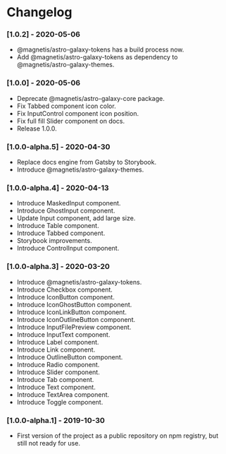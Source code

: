 # Changelog

### [1.0.2] - 2020-05-06

- @magnetis/astro-galaxy-tokens has a build process now.
- Add @magnetis/astro-galaxy-tokens as dependency to @magnetis/astro-galaxy-themes.

### [1.0.0] - 2020-05-06

- Deprecate @magnetis/astro-galaxy-core package.
- Fix Tabbed component icon color.
- Fix InputControl component icon position.
- Fix full fill Slider component on docs.
- Release 1.0.0.

### [1.0.0-alpha.5] - 2020-04-30

- Replace docs engine from Gatsby to Storybook.
- Introduce @magnetis/astro-galaxy-themes.

### [1.0.0-alpha.4] - 2020-04-13

- Introduce MaskedInput component.
- Introduce GhostInput component.
- Update Input component, add large size.
- Introduce Table component.
- Introduce Tabbed component.
- Storybook improvements.
- Introduce ControlInput component.

### [1.0.0-alpha.3] - 2020-03-20

- Introduce @magnetis/astro-galaxy-tokens.
- Introduce Checkbox component.
- Introduce IconButton component.
- Introduce IconGhostButton component.
- Introduce IconLinkButton component.
- Introduce IconOutlineButton component.
- Introduce InputFilePreview component.
- Introduce InputText component.
- Introduce Label component.
- Introduce Link component.
- Introduce OutlineButton component.
- Introduce Radio component.
- Introduce Slider component.
- Introduce Tab component.
- Introduce Text component.
- Introduce TextArea component.
- Introduce Toggle component.

### [1.0.0-alpha.1] - 2019-10-30

- First version of the project as a public repository on npm registry, but still not ready for use.
